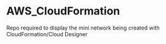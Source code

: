 # AWS_CloudFormation
Repo required to display the mini network being created with CloudFormation/Cloud Designer

